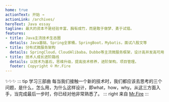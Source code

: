 ```yaml
---
home: true
actionText: 开始 →
actionLink: /archives/
heroText: Java essay
tagline: 最大的资本不是经验丰富、胸有成竹，而是敢于做梦、勇于试错。
features:
- title: Java主流技术生态圈
  details: Java基础、Spring全家桶，SpringBoot，Mybatis，面试八股文等
- title: 分布式微服务架构
  details: SpringCloud，CloudAlibaba，Dubbo等主流微服务框架，设计高并发高可用架构。
- title: 技术人成长进阶路线
  details: 以技术为基石，思维升级，提高技术修养，进阶架构，项目管理。
  footer: Copyright © Mr.Fire
---
```


✨✨✨
::: tip 学习三部曲
每当我们接触一个新的技术时，我们都应该去思考的三个问题，是什么，怎么用，为什么这样设计，即what，how，why。从这三方面入手，当完成最后一步时，你已经对他非常熟悉了。
::: right
来自 [Mr.Fire](https://www.javaessay.cn)
:::


